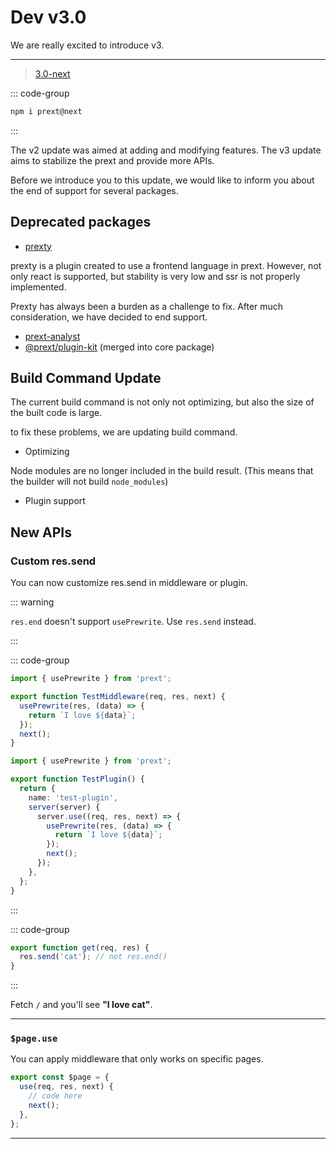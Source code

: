 # Dev v3.0 <Badge type="info" text="dev" />

We are really excited to introduce v3.

---

> [3.0-next](https://github.com/do4ng/prext/tree/3.0-next)

::: code-group

```bash [Try it!]
npm i prext@next
```

:::

The v2 update was aimed at adding and modifying features. The v3 update aims to stabilize the prext and provide more APIs.

Before we introduce you to this update, we would like to inform you about the end of support for several packages.

## Deprecated packages

- [prexty](https://npmjs.com/package/prexty)

prexty is a plugin created to use a frontend language in prext. However, not only react is supported, but stability is very low and ssr is not properly implemented.

Prexty has always been a burden as a challenge to fix. After much consideration, we have decided to end support.

- [prext-analyst](https://www.npmjs.com/package/prext-analyst)
- [@prext/plugin-kit](https://www.npmjs.com/package/@prext/plugin-kit) (merged into core package)

## Build Command Update

The current build command is not only not optimizing, but also the size of the built code is large.

to fix these problems, we are updating build command.

- Optimizing

Node modules are no longer included in the build result. (This means that the builder will not build `node_modules`)

- Plugin support

## New APIs

### Custom res.send

You can now customize res.send in middleware or plugin.

::: warning

`res.end` doesn't support `usePrewrite`. Use `res.send` instead.

:::

::: code-group

```ts [middleware]
import { usePrewrite } from 'prext';

export function TestMiddleware(req, res, next) {
  usePrewrite(res, (data) => {
    return `I love ${data}`;
  });
  next();
}
```

```ts [plugin]
import { usePrewrite } from 'prext';

export function TestPlugin() {
  return {
    name: 'test-plugin',
    server(server) {
      server.use((req, res, next) => {
        usePrewrite(res, (data) => {
          return `I love ${data}`;
        });
        next();
      });
    },
  };
}
```

:::

::: code-group

```ts [pages/index.ts] {2}
export function get(req, res) {
  res.send('cat'); // not res.end()
}
```

:::

Fetch `/` and you'll see **"I love cat"**.

---

### `$page.use`

You can apply middleware that only works on specific pages.

```ts
export const $page = {
  use(req, res, next) {
    // code here
    next();
  },
};
```

---
